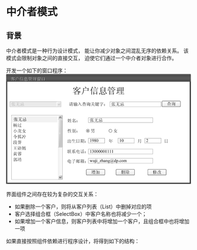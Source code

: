 # 中介者模式

## 背景
中介者模式是一种行为设计模式， 能让你减少对象之间混乱无序的依赖关系。 该模式会限制对象之间的直接交互， 迫使它们通过一个中介者对象进行合作。

开发一个如下的窗口程序：
![alt text](image.png)

界面组件之间存在较为复杂的交互关系：
- 如果删除一个客户，则将从客户列表（List）中删掉对应的项
- 客户选择组合框（SelectBox）中客户名称也将减少一个；
- 如果增加一个客户信息，则客户列表中将增加一个客户，且组合框中也将增加一项

如果直接按照组件依赖进行程序设计，将得到如下的结构：
```uml

```